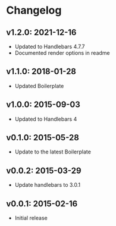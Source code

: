 # Changelog

## v1.2.0: 2021-12-16

- Updated to Handlebars 4.7.7
- Documented render options in readme

## v1.1.0: 2018-01-28

- Updated Boilerplate

## v1.0.0: 2015-09-03

- Updated to Handlebars 4

## v0.1.0: 2015-05-28

- Update to the latest Boilerplate

## v0.0.2: 2015-03-29

- Update handlebars to 3.0.1

## v0.0.1: 2015-02-16

- Initial release
